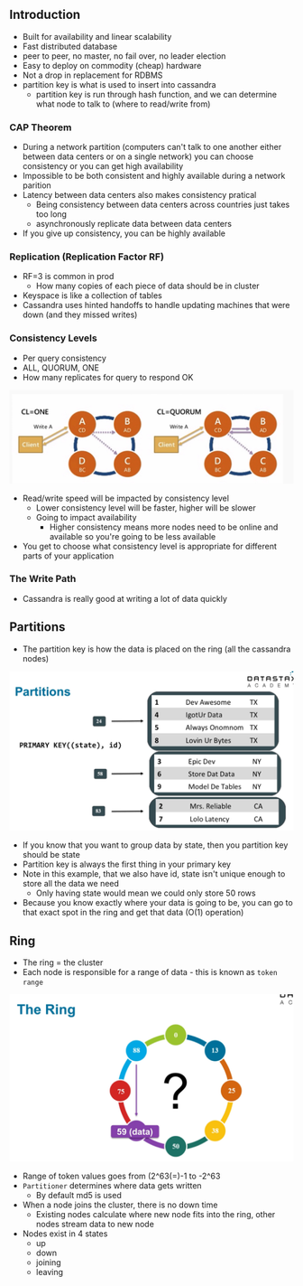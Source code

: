 ## Introduction

- Built for availability and linear scalability
- Fast distributed database
- peer to peer, no master, no fail over, no leader election
- Easy to deploy on commodity (cheap) hardware
- Not a drop in replacement for RDBMS
- partition key is what is used to insert into cassandra
    - partition key is run through hash function, and we can determine what node to talk to (where to read/write from)

### CAP Theorem

- During a network partition (computers can't talk to one another either between data centers or on a single network) you can choose consistency or you can get high availability
- Impossible to be both consistent and highly available during a network parition
- Latency between data centers also makes consistency pratical
    - Being consistency between data centers across countries just takes too long
    - asynchronously replicate data between data centers
- If you give up consistency, you can be highly available

### Replication (Replication Factor RF)

- RF=3 is common in prod
    - How many copies of each piece of data should be in cluster
- Keyspace is like a collection of tables
- Cassandra uses hinted handoffs to handle updating machines that were down (and they missed writes)

### Consistency Levels

- Per query consistency
- ALL, QUORUM, ONE
- How many replicates for query to respond OK

![](./images/1.png)

- Read/write speed will be impacted by consistency level
    - Lower consistency level will be faster, higher will be slower
    - Going to impact availability
        - Higher consistency means more nodes need to be online and available so you're going to be less available
- You get to choose what consistency level is appropriate for different parts of your application

### The Write Path

- Cassandra is really good at writing a lot of data quickly

## Partitions

- The partition key is how the data is placed on the ring (all the cassandra nodes)

![](./images/2.png)

- If you know that you want to group data by state, then you partition key should be state
- Partition key is always the first thing in your primary key
- Note in this example, that we also have id, state isn't unique enough to store all the data we need
    - Only having state would mean we could only store 50 rows
- Because you know exactly where your data is going to be, you can go to that exact spot in the ring and get that data (O(1) operation)

## Ring

- The ring = the cluster
- Each node is responsible for a range of data - this is known as `token range`

![](./images/3.png)

- Range of token values goes from (2^63(=)-1 to -2^63
- `Partitioner` determines where data gets written
    - By default md5 is used
- When a node joins the cluster, there is no down time
    - Existing nodes calculate where new node fits into the ring, other nodes stream data to new node
- Nodes exist in 4 states
    - up
    - down
    - joining
    - leaving